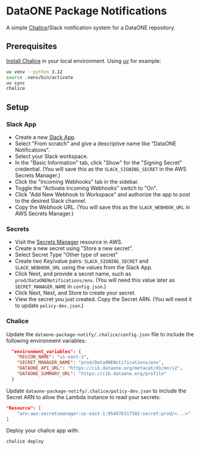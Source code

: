 # DataONE Package Notifications

A simple [Chalice](https://aws.github.io/chalice/index.html)/Slack notification system for a DataONE repository.

## Prerequisites

[Install Chalice](https://aws.github.io/chalice/quickstart.html) in your local environment. Using [uv](https://docs.astral.sh/uv/) for example:

```sh
uv venv --python 3.12
source .venv/bin/activate
uv sync
chalice
```

## Setup

### Slack App

- Create a new [Slack App](https://api.slack.com/apps).
- Select "From scratch" and give a descriptive name like "DataONE Notifications".
- Select your Slack workspace.
- In the "Basic Information" tab, click "Show" for the "Signing Secret" credential. (You will save this as the `SLACK_SIGNING_SECRET` in the AWS Secrets Manager.)
- Click the "Incoming Webhooks" tab in the sidebar.
- Toggle the "Activate Incoming Webhooks" switch to "On".
- Click "Add New Webhook to Workspace" and authorize the app to post to the desired Slack channel.
- Copy the Webhook URL. (You will save this as the `SLACK_WEBHOOK_URL` in AWS Secrets Manager.)

### Secrets

- Visit the [Secrets Manager](https://aws.amazon.com/secrets-manager/) resource in AWS.
- Create a new secret using "Store a new secret".
- Select Secret Type "Other type of secret"
- Create two Key/value pairs: `SLACK_SIGNING_SECRET` and `SLACK_WEBHOOK_URL` using the values from the Slack App.
- Click Next, and provide a secret name, such as `prod/DataONENotifications/env`. (You will need this value later as `SECRET_MANAGER_NAME` in `config.json`.)
- Click Next, Next, and Store to create your secret.
- View the secret you just created. Copy the Secret ARN. (You will need it to update `policy-dev.json`.)

### Chalice

Update the `dataone-package-notify/.chalice/config.json` file to include the following environment variables:

```json
  "environment_variables": {
    "REGION_NAME": "us-east-1",
    "SECRET_MANAGER_NAME": "prod/DataONENotifications/env",
    "DATAONE_API_URL": "https://cib.dataone.org/metacat/d1/mn/v2",
    "DATAONE_SUMMARY_URL": "https://cib.dataone.org/profile"
  }
```

Update `dataone-package-notify/.chalice/policy-dev.json` to include the Secret ARN to allow the Lambda instance to read your secrets:

```json
"Resource": [
    "arn:aws:secretsmanager:us-east-1:954976317582:secret:prod/<...>"
]
```

Deploy your chalice app with:

```sh
chalice deploy
```
